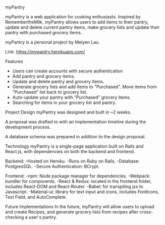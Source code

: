 myPantry

myPantry is a web application for cooking enthusiasts. Inspired by
RemembertheMilk, myPantry allows users to add items to their pantry,
update and delete current pantry items, make grocery lists and
update their pantry with purchased grocery items.

myPantry is a personal project by Meiyen Lau.

Link: https://mypantry.herokuapp.com/


Features
- Users can create accounts with secure authentication
- Add pantry and grocery items.
- Update and delete pantry and grocery items.
- Generate grocery lists and add items to "Purchased". Move items from
  "Purchased" list back to grocery list.
- Auto-update your pantry with "Purchased" grocery items.
- Searching for items in your grocery list and pantry.


Project Design
myPantry was designed and built in ~2 weeks.

A proposal was drafted to with an implementation timeline
during the development process.

A database schema was prepared in addition to the design proposal.


Technology
myPantry is a single-page application built on Rails and React.js, with
dependencies on both the backend and frontend.

Backend:
-Hosted on Heroku.
-Runs on Ruby on Rails.
-Database: PostgresSQL.
-Secure Authentication: BCrypt.

Frontend:
-npm: Node package manager for dependencies.
-Webpack: bundler for components.
-React & Redux: located in the frontend folder, includes React-DOM and React-Router.
-Babel: for transpiling jsx to Javascript.
-Material-ui: library for text input and icons, includes FontIcons, Text Field, and AutoComplete.

Future Implementations
In the future, myPantry will allow users to upload and create Recipes,
and generate grocery lists from recipes after cross-checking a user's pantry.

